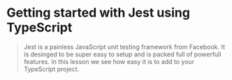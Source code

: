 # Getting started with Jest using TypeScript
> Jest is a painless JavaScript unit testing framework from Facebook. It is desinged to be super easy to setup and is packed full of powerfull features. In this lesson we see how easy it is to add to your TypeScript project.